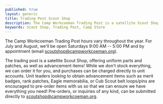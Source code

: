 ```yaml
---
published: true
layout: generic
title: Trading Post Scout Shop
description: The Camp Workcoeman Trading Post is a satellite Scout Shop, offering uniform parts and patches, as well as advancement items!
keywords: Scout Shop, Trading Post, Camp Store
---
```


The Camp Workcoeman Trading Post hours vary throughout the year. For July and August, we'll be open Saturdays 9:00 AM -- 5:00 PM and by appointment (email [scoutshop@campworkcoeman.org](mailto:scoutshop@campworkcoeman.org)).

The trading post is a satellite Scout Shop, offering uniform parts and patches, as well as advancement items! While we don't stock everything, we can order it for you, and purchases can be charged directly to unit accounts. Unit leaders looking to obtain advancement items such as merit badges, rank patches, Eagle memorabilia, or Cub Scout belt loops/pins are encouraged to pre-order items with us so that we can ensure we have everything you need!  Pre-orders, or inquiries of any kind, can be submitted directly to [scoutshop@campworkcoeman.org](mailto:scoutshop@campworkcoeman.org).
